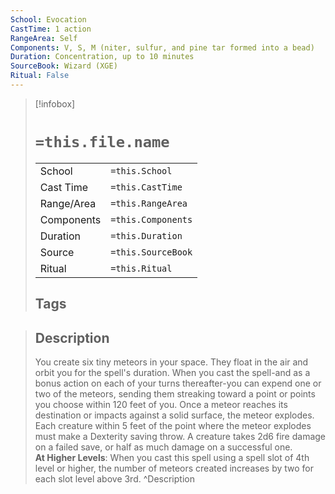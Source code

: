 ```yaml
---
School: Evocation
CastTime: 1 action
RangeArea: Self
Components: V, S, M (niter, sulfur, and pine tar formed into a bead)
Duration: Concentration, up to 10 minutes
SourceBook: Wizard (XGE)
Ritual: False
---
```

> [!infobox]
>
> # `=this.file.name`
> |            |                    |
> | ---------- | ------------------ |
> | School     | `=this.School`     |
> | Cast Time  | `=this.CastTime`   |
> | Range/Area | `=this.RangeArea`  |
> | Components | `=this.Components` |
> | Duration   | `=this.Duration`   |
> | Source     | `=this.SourceBook` |
> | Ritual     | `=this.Ritual`     |
>## Tags
>

> ## Description
> You create six tiny meteors in your space. They float in the air and orbit you for the spell's duration. When you cast the spell-and as a bonus action on each of your turns thereafter-you can expend one or two of the meteors, sending them streaking toward a point or points you choose within 120 feet of you. Once a meteor reaches its destination or impacts against a solid surface, the meteor explodes. Each creature within 5 feet of the point where the meteor explodes must make a Dexterity saving throw. A creature takes 2d6 fire damage on a failed save, or half as much damage on a successful one.<br> <b>At Higher Levels</b>: When you cast this spell using a spell slot of 4th level or higher, the number of meteors created increases by two for each slot level above 3rd.
> ^Description